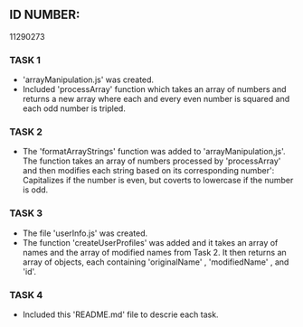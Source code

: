 ## ID NUMBER: 
11290273

### TASK 1
- 'arrayManipulation.js' was created.
- Included 'processArray' function which takes an array of numbers and returns a new array where each and every even number is squared and each odd number is tripled.


### TASK 2
- The 'formatArrayStrings' function was added to 'arrayManipulation,js'. The function takes an array of numbers processed by 'processArray' and then modifies each string based on its corresponding number': Capitalizes if the number is even, but coverts to lowercase if the number is odd.


### TASK 3
- The file 'userInfo.js' was created.
- The function 'createUserProfiles' was added and it takes an array of names and the array of modified names from Task 2. It then returns an array of objects, each containing 'originalName' , 'modifiedName' , and 'id'.


### TASK 4
- Included this 'README.md' file to descrie each task.